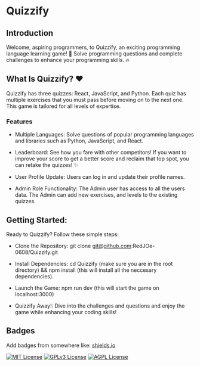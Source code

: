 
# Quizzify

## Introduction

Welcome, aspiring programmers, to Quizzify, an exciting programming language learning game! 🚀 Solve programming questions and complete challenges to enhance your programming skills. 🔥

## What Is Quizzify? ❤️

Quizzify has three quizzes: React, JavaScript, and Python. Each quiz has multiple exercises that you must pass before moving on to the next one. This game is tailored for all levels of expertise.

### Features

- Multiple Languages: Solve questions of popular programming languages and libraries such as Python, JavaScript, and React.

- Leaderboard: See how you fare with other competitors! If you want to improve your score to get a better score and reclaim that top spot, you can retake the quizzes! ✨

- User Profile Update: Users can log in and update their profile names.

- Admin Role Functionality: The Admin user has access to all the users data. The Admin can add new exercises, and levels to the existing quizzes.

## Getting Started:

Ready to Quizzify? Follow these simple steps:

- Clone the Repository: git clone git@github.com:RedJOe-0608/Quizzify.git

- Install Dependencies: cd Quizzify (make sure you are in the root directory) && npm install (this will install all the neccesary dependencies).

- Launch the Game: npm run dev (this will start the game on localhost:3000)

- Quizzify Away!: Dive into the challenges and questions and enjoy the game while enhancing your coding skills!

## Badges

Add badges from somewhere like: [shields.io](https://shields.io/)

[![MIT License](https://img.shields.io/badge/License-MIT-green.svg)](https://choosealicense.com/licenses/mit/)
[![GPLv3 License](https://img.shields.io/badge/License-GPL%20v3-yellow.svg)](https://opensource.org/licenses/)
[![AGPL License](https://img.shields.io/badge/license-AGPL-blue.svg)](http://www.gnu.org/licenses/agpl-3.0)


